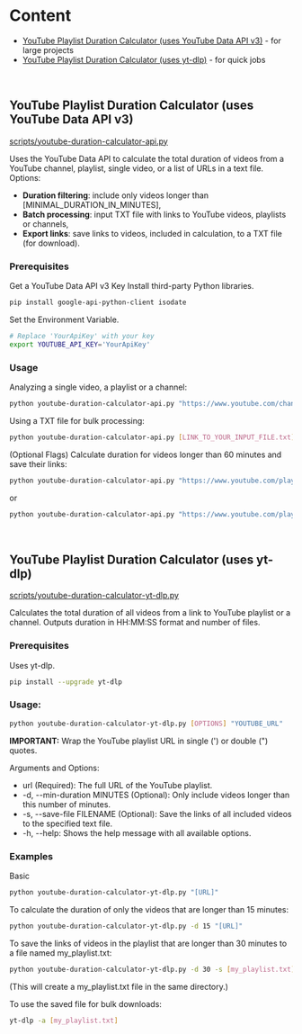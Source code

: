 # Content

- [YouTube Playlist Duration Calculator (uses YouTube Data API v3)](#youtube-playlist-duration-calculator-uses-youtube-data-api-v3) - for large projects
- [YouTube Playlist Duration Calculator (uses yt-dlp)](#youtube-playlist-duration-calculator-uses-yt-dlp) - for quick jobs

<br>

## YouTube Playlist Duration Calculator (uses YouTube Data API v3)
[scripts/youtube-duration-calculator-api.py](https://github.com/iuliiakr/youtube-utils/blob/main/duration-calculators/scripts/youtube-duration-calculator-api.py)

Uses the YouTube Data API to calculate the total duration of videos from a YouTube channel, playlist, single video, or a list of URLs in a text file.
Options:
- <b>Duration filtering</b>: include only videos longer than [MINIMAL_DURATION_IN_MINUTES],
- <b>Batch processing</b>: input TXT file with links to YouTube videos, playlists or channels,
- <b>Export links</b>: save links to videos, included in calculation, to a TXT file (for download).

### Prerequisites
Get a YouTube Data API v3 Key
Install third-party Python libraries.
```bash
pip install google-api-python-client isodate
```
Set the Environment Variable.
```bash
# Replace 'YourApiKey' with your key
export YOUTUBE_API_KEY='YourApiKey'
```

### Usage
Analyzing a single video, a playlist or a channel:
```bash
python youtube-duration-calculator-api.py "https://www.youtube.com/channel/UCtmY49Zn4l0RMJnTWfV7Wsg"
```

Using a TXT file for bulk processing:
```bash
python youtube-duration-calculator-api.py [LINK_TO_YOUR_INPUT_FILE.txt]
```

(Optional Flags) Calculate duration for videos longer than 60 minutes and save their links:
```bash
python youtube-duration-calculator-api.py "https://www.youtube.com/playlist?list=PLF-HhhjMki5mV1OrDe5YkVkS8UIi4lY7m" --min-duration 60 --save-links
```
or

```bash
python youtube-duration-calculator-api.py "https://www.youtube.com/playlist?list=PLF-HhhjMki5mV1OrDe5YkVkS8UIi4lY7m" -m 60 -s
```


<br>

## YouTube Playlist Duration Calculator (uses yt-dlp)
[scripts/youtube-duration-calculator-yt-dlp.py](https://github.com/iuliiakr/youtube-utils/blob/main/duration-calculators/scripts/youtube-duration-calculator-yt-dlp.py)

Calculates the total duration of all videos from a link to YouTube playlist or a channel.
Outputs duration in HH:MM:SS format and number of files.

### Prerequisites
Uses yt-dlp.
```bash
pip install --upgrade yt-dlp
```

### Usage:
```bash
python youtube-duration-calculator-yt-dlp.py [OPTIONS] "YOUTUBE_URL"
```
<b>IMPORTANT:</b> Wrap the YouTube playlist URL in single (') or double (") quotes.

Arguments and Options:
- url (Required): The full URL of the YouTube playlist.
- -d, --min-duration MINUTES (Optional): Only include videos longer than this number of minutes.
- -s, --save-file FILENAME (Optional): Save the links of all included videos to the specified text file.
- -h, --help: Shows the help message with all available options.

### Examples

Basic
```bash
python youtube-duration-calculator-yt-dlp.py "[URL]"
```

To calculate the duration of only the videos that are longer than 15 minutes:
```bash
python youtube-duration-calculator-yt-dlp.py -d 15 "[URL]"
```

To save the links of videos in the playlist that are longer than 30 minutes to a file named my_playlist.txt:
```bash
python youtube-duration-calculator-yt-dlp.py -d 30 -s [my_playlist.txt] "[URL]"
```
(This will create a my_playlist.txt file in the same directory.)

To use the saved file for bulk downloads:
```bash
yt-dlp -a [my_playlist.txt]
```


